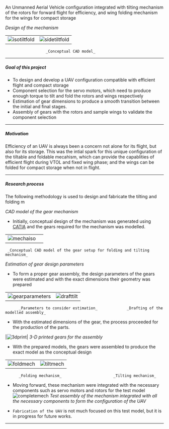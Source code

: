 An Unmanned Aerial Vehicle configuration integrated with tilting mechanism of the rotors for forward flight for efficiency, and wing folding mechanism for the wings for compact storage


_Design of the mechanism_

| | |
|-|-|
|![isotiltfold](tilt-wing/isotiltfold.jpg)|![sidetiltfold](tilt-wing/sidetiltfold.jpg)|
                      _Conceptual CAD model_ 

---

##### Goal of this project

* To design and develop a UAV configuration compatible with efficient flight and compact storage
* Component selection for the servo motors, which need to produce enough torque to tilt and fold the rotors and wings respectively
* Estimation of gear dimensions to produce a smooth transition between the initial and final stages.
* Assembly of gears with the rotors and sample wings to validate the component selection

---

##### Motivation

Efficiency of an UAV is always been a concern not alone for its flight, but also for its storage. This was the intial spark for this unique configuration of the tiltable and foldable mecahism, which can provide the capablities of efficient flight during VTOL and fixed wing phase; and the wings can be folded for compact storage when not in flight.

---  

##### Research process

The following methodology is used to design and fabricate the tilting and folding m

_CAD model of the gear mechanism_

* Initially, conceptual design of the mechanism was generated using [CATIA] and the gears required for the mechanism was modelled.

| | |
|-|-|
|![mechaiso](tilt-wing/mechaiso.jpg)||![tiltiso](tilt-wing/tiltiso.jpg)|
     _Conceptual CAD model of the gear setup for folding and tilting mechanism_ 

_Estimation of gear design parameters_

* To form a proper gear assembly, the design parameters of the gears were estimated and with the exact dimensions their geometry was prepared

| | |
|-|-|
|![gearparameters](tilt-wing/gearparameters.jpg)|![drafttilt](tilt-wing/drafttilt.jpg)|
          _Parameters to consider estimation_             _Drafting of the modelled assembly_   

* With the estimated dimensions of the gear, the process proceeded for the production of the parts.

|![3dprint](tilt-wing/3dprint.jpg)|
  _3-D printed gears for the assembly_


* With the prepared models, the gears were assembled to produce the exact model as the conceptual design

| | |
|-|-|
|![foldmech](tilt-wing/foldmech.jpg)|![tiltmech](tilt-wing/tiltmech.jpg)|
          _Folding mechanism_                       _Tilting mechanism_ 

* Moving forward, these mechanism were integrated with the necessary components such as servo motors and rotors for the test model
  ![completemech](tilt-wing/completemech.jpg)
  _Test assembly of the mechanism integrated with all the necessary components to form the configuration of the UAV_


*  `Fabrication of the UAV` is not much focused on this test model, but it is in progress for future works.

---


[experiment datasheet]: https://store.tmotor.com/product/v505-vtol-motor.html
[MATLAB Simulink]: https://in.mathworks.com/products/simulink.html
[CATIA]: https://www.3ds.com/products/catia/catia-v5
[Ansys]: https://www.ansys.com/en-in
